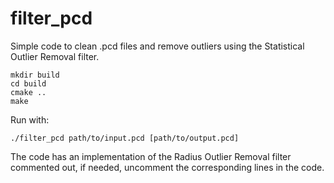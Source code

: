 # filter_pcd
Simple code to clean .pcd files and remove outliers using the Statistical Outlier Removal filter.


```
mkdir build
cd build
cmake ..
make
```

Run with:
```
./filter_pcd path/to/input.pcd [path/to/output.pcd]
```
The code has an implementation of the Radius Outlier Removal filter commented out, if needed, uncomment the corresponding lines in the code.
